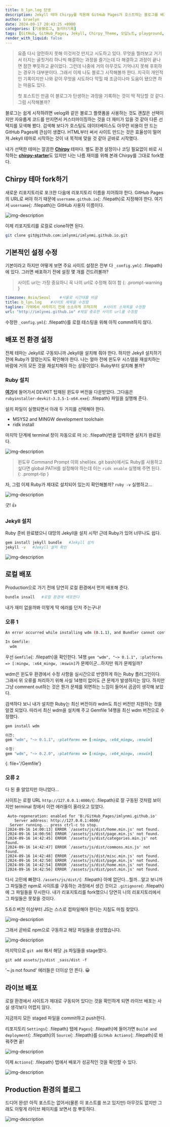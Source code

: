 ```yaml
---
title: b_lyn.log 탄생
description: Jekyll 테마 Chirpy를 적용해 GitHub Pages가 호스트하는 블로그를 배포하는 과정 및 겪은 오류
author: braelyn
date: 2024-09-17 20:43:25 +0900
categories: [기술블로그, 놀리터기록]
tags: [GitHub, GitHub_Pages, Jekyll, Chirpy_Theme, 오답노트, playground, 기록]
render_with_liquid: false
---
```


> 요즘 다시 양전하지 못해 이것저것 만지고 시도하고 있다. 무엇을 찔러보고 거기서 터지는 골칫거리 하나씩 해결하는 과정을 즐기는데 다 해결하고 과정이 끝나면 잠깐 뿌듯하고 끝이었다. 그런데 나중에 거의 아무것도 기억나지 못해 후회하는 경우가 대부분이다. 그래서 이제 나도 블로그 시작해볼까 한다. 지극히 개인적인 기록이지만 나와 같이 무엇을 시도하다 막힐 때 조금이나마 도움이 됐으면 하는 마음도 있다. 
>
>첫 포스트인 만큼 이 블로그가 탄생하는 과정을 기록하는 것이 딱 적당할 것 같다. 그럼 시작해볼까?


블로그는 쉽게 시작하려면 velog와 같은 블로그 플랫폼을 사용하는 것도 괜찮은 선택이지만 자유롭게 코드를 만지면서 커스터마이징하는 것을 더 재미가 있을 것 같아 다른 선택지를 모색해 봤다. 검색해 보다가 호스팅도 데이터베이스도 아무런 비용이 안 드는 GitHub Pages에 관심이 생겼다. HTML부터 써서 사이트 만드는 것은 효율성이 떨어져 Jekyll 테마로 시작하는 것이 내 목적에 맞을 것 같아 곧바로 시작했다.

내가 선택한 테마는 깔끔한 [**Chirpy**](https://github.com/cotes2020/jekyll-theme-chirpy) 테마다. 별도 환경 설정이나 코딩 필요없이 바로 시작하는 [**chirpy-starter**](https://github.com/cotes2020/chirpy-starter)도 있지만 나는 나름 재미를 위해 본래 Chirpy를 그대로 fork했다.

## Chirpy 테마 fork하기

새로운 리포지토리로 포크한 다음에 리포지토리 이름을 지어줘야 한다. GitHub Pages의 URL로 써야 하기 때문에 `username.github.io`{: .filepath}로 지정해야 한다. 여기서 `username`{: .filepath}는 GitHub 사용자 이름이다.

![img-description](/assets/img/post_240917/1.png)

이제 리포지토리를 로컬로 clone하면 된다.

```bash
git clone git@github.com:imlynmi/imlynmi.github.io.git
```

## 기본적인 설정 수정

기본이라고 하지만 어떻게 보면 주요 사이트 설정은 전부 다 `_config.yml`{: .filepath}에 있다. 그러면 배포하기 전에 설정 몇 개를 건드려볼까?

> 사이트 url는 가장 중요하니 꼭 나의 url로 수정해 줘야 함
{: .prompt-warning }

```yaml
timezone: Asia/Seoul    #서울로 시간대를 바꿈
title: b_lyn.log    #사이트 제목을 수정함
tagline: 기억에서 사라지기 전에 소소하게 끄적끄적   #사이트 소제목을 수정함
url: "http://imlynmi.github.io" #제일 중요한 사이트 url를 수정함
```

수정한 `_config.yml`{: .filepath}를 로컬 테스팅을 위해 아직 commit하지 않다.

## 배포 전 환경 설정

전체 테마는 Jekyll로 구동되니까 Jekyll을 설치해 줘야 한다. 하지만 Jekyll 설치하기 전에 Ruby가 깔렸는지도 확인해야 한다. 나는 얼마 전에 윈도우 시스템을 재설치하는 바람에 거의 모든 것을 재설치해야 하는 상황이었다. Ruby부터 설치해 볼까?

### Ruby 설치

[**여기**](https://rubyinstaller.org/downloads/)에 들어가서 DEVKIT 탑재된 윈도우 버전을 다운받았다. 그다음은 `rubyinstaller-devkit-3.3.5-1-x64.exe`{: .filepath} 파일을 실행해 준다.

설치 파일이 실행되면서 아래 두 가지를 선택해야 한다.
- MSYS2 and MINGW development toolchain
- ridk install

마지막 단계에 terminal 창이 자동으로 떠 `3`{: .filepath}번을 입력하면 설치가 완료된다.

![img-description](/assets/img/post_240917/2.png)

> 윈도우 Command Prompt 이외 shell(ex. git bash)에서도 Ruby를 사용하고 싶다면 global PATH를 설정해야 하는데 이는 `ridk enable` 실행해 주면 된다.
{: .prompt-tip }

자, 그럼 이제 Ruby가 제대로 설치되어 있는지 확인해볼까? `ruby -v` 실행하고...

![img-description](/assets/img/post_240917/3.png)

굿! 👍	

### Jekyll 설치

Ruby 준비 완료됐으니 대망의 Jekyll을 설치 시작!
근데 Ruby가 있어 너무나도 쉽다.

```bash
gem install jekyll bundle   #Jekyll 설치
jekyll -v   #Jekyll 설치 확인
```

![img-description](/assets/img/post_240917/4.png)

## 로컬 배포

Production으로 가기 전에 당연히 로컬 환경에서 먼저 배포해 준다.

```bash
bundle insall   #로컬 환경에 배포한다
```

내가 재미 없을까봐 이렇게 딱 에러를 던저 주는구나!

### 오류 1

```bash
An error occurred while installing wdm (0.1.1), and Bundler cannot continue.

In Gemfile:
  wdm
```

우선 `Gemfile`{: .filepath}을 확인한다. 14행 `gem "wdm", "~> 0.1.1", :platforms => [:mingw, :x64_mingw, :mswin]`가 문제이군...하지만 뭐가 문제일까?

wdm은 윈도우 환경에서 수정 사항을 실시간으로 반영하게 하는 Ruby 플러그인이다. 그래서 위 오류를 처리하기 위해 사실 14행이 없어도 큰 문제가 발생하지는 않다. 하지만 그냥 comment out하는 것은 뭔가 문제를 외면하는 느낌이 들어서 곰곰이 생각해 보았다.

검색하다 보니 내가 설치한 Ruby는 최신 버전이라 wdm도 최신 버전만 지원하는 것을 알겠 되었다. 따라서 최신 wdm을 설치해 주고 Gemfile 14행을 최신 wdm 버전으로 수정했다.

```bash
gem install wdm
```

```ruby
이전:
gem "wdm", "~> 0.1.1", :platforms => [:mingw, :x64_mingw, :mswin]

수정:
gem "wdm", "~> 0.2.0", :platforms => [:mingw, :x64_mingw, :mswin]
```
{: file='/Gemfile'}

### 오류 2

다 된 줄 알았지만 아니었다...

사이트는 로컬 URL `http://127.0.0.1:4000/`{: .filepath}로 잘 구동된 것처럼 보이지만 terminal 창에서 이런 에러들이 올라오고 있었다.

```shell
 Auto-regeneration: enabled for 'B:/GitHub_Pages/imlynmi.github.io'
    Server address: http://127.0.0.1:4000/
  Server running... press ctrl-c to stop.
[2024-09-16 14:00:13] ERROR `/assets/js/dist/home.min.js' not found.
[2024-09-16 14:00:56] ERROR `/assets/js/dist/page.min.js' not found.
[2024-09-16 14:42:45] ERROR `/assets/js/dist/categories.min.js' not found.
[2024-09-16 14:42:47] ERROR `/assets/js/dist/commons.min.js' not found.
[2024-09-16 14:42:48] ERROR `/assets/js/dist/misc.min.js' not found.
[2024-09-16 14:42:50] ERROR `/assets/js/dist/page.min.js' not found.
[2024-09-16 14:42:54] ERROR `/assets/js/dist/home.min.js' not found.
[2024-09-16 14:42:56] ERROR `/assets/js/dist/post.min.js' not found.
```

다시 고민에 빠졌다. `/assets/js/dist/`{: .filepath} 아예 없단다...뭘까...알고 보니까 그 파일들은 npm로 사이트를 구동하는 과정에서 생긴 것이고 `.gitignore`{: .filepath}에 그 파일들을 무시한다. 내가 리포지토리를 fork했으니 당연히 나의 리포지토리에서 그 파일들은 못찾을 것이다.

5.6.0 버전 이상부터 JS는 스스로 컴파일해야 한다는 지침도 마침 찾았다.

![img-description](/assets/img/post_240917/5.png)

그래서 곧바로 npm으로 구동하고 해당 파일들을 생성했습니다.

![img-description](/assets/img/post_240917/6.png)

마지막으로 `git add` 해서 해당 .js 파일들을 stage했다.

```shell
git add assets/js/dist _sass/dist -f
```
'~.js not found' 에러들은 더이상 안 뜬다. 😀

## 라이브 배포

로컬 환경에서 사이트가 제대로 구동되어 있다는 것을 확인하게 되면 라이브 배포는 사실 생각보다 어렵지 않다.

지금까지 모든 staged 파일을 commit하고 push한다.

리포지토리 `Settings`{: .filepath} 탭에 `Pages`{: .filepath}에 들어가면 `Build and deployment`{: .filepath}의 `Source`{: .filepath}를 `GitHub Actions`{: .filepath}로 바꿔주면 끝!

![img-description](/assets/img/post_240917/7.png)

이제 `Actions`{: .filepath} 탭에서 배포가 성공적인 것을 확인할 수 있다.

![img-description](/assets/img/post_240917/8.png)

## Production 환경의 블로그

드디어 완성!
아직 포스트는 없어서(물론 이 포스트를 쓰고 있지만) 아무것도 없지만 그래도 이렇게 라이브 페이지를 보면서 참 뿌듯하다.

![img-description](/assets/img/post_240917/9.png)